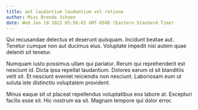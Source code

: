 ```yaml
---
title: aut laudantium laudantium vel ratione
author: Miss Brenda Schoen
date: Wed Jan 19 2022 05:56:03 GMT-0500 (Eastern Standard Time)
---
```

Qui recusandae delectus et deserunt quisquam. Incidunt beatae aut. Tenetur cumque non aut ducimus eius. Voluptate impedit nisi autem quae deleniti sit tenetur.

 Numquam iusto possimus ullam qui pariatur. Rerum qui reprehenderit est nesciunt id. Dicta ipsa repellat laudantium. Dolores earum id sit blanditiis velit sit. Et nesciunt eveniet reiciendis non nesciunt. Laboriosam eum ut soluta iste distinctio voluptatem provident.

 Minus eaque sit ut placeat repellendus voluptatibus eos labore at. Excepturi facilis esse sit. Hic nostrum ea sit. Magnam tempore qui dolor error.